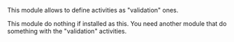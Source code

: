 This module allows to define activities as "validation" ones.

This module do nothing if installed as this. You need another module
that do something with the "validation" activities.
